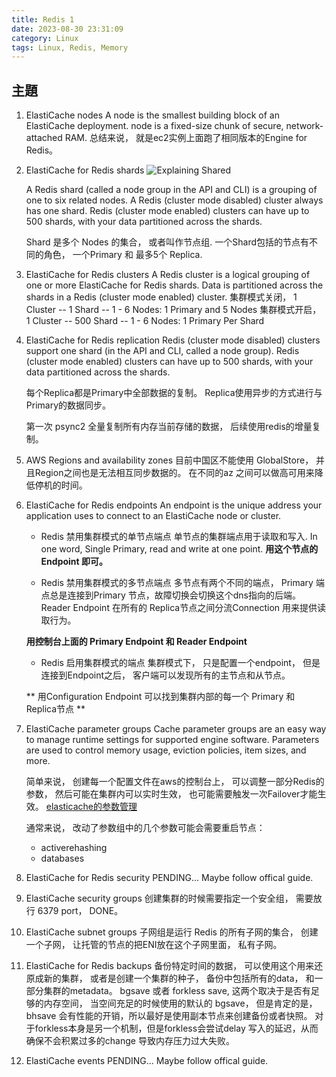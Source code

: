 ```yaml
---
title: Redis 1
date: 2023-08-30 23:31:09
category: Linux
tags: Linux, Redis, Memory
---
```


## 主題
1. ElastiCache nodes
   A node is the smallest building block of an ElastiCache deployment. 
   node is a fixed-size chunk of secure, network-attached RAM.
   总结来说， 就是ec2实例上面跑了相同版本的Engine for Redis。
1. ElastiCache for Redis shards
   ![Explaining Shared](https://docs.aws.amazon.com/zh_cn/AmazonElastiCache/latest/red-ug/images/ElastiCacheClusters-CSN-RedisShards.png) 

   A Redis shard (called a node group in the API and CLI) is a grouping of one to six related nodes. A Redis (cluster mode disabled) cluster always has one shard.
   Redis (cluster mode enabled) clusters can have up to 500 shards, with your data partitioned across the shards.

   Shard 是多个 Nodes 的集合， 或者叫作节点组. 一个Shard包括的节点有不同的角色， 一个Primary 和 最多5个 Replica.
   
   
1. ElastiCache for Redis clusters
   A Redis cluster is a logical grouping of one or more ElastiCache for Redis shards. Data is partitioned across the shards in a Redis (cluster mode enabled) cluster.
   集群模式关闭， 1 Cluster -- 1 Shard -- 1 - 6 Nodes: 1 Primary and 5 Nodes
   集群模式开启， 1 Cluster -- 500 Shard -- 1 - 6 Nodes: 1 Primary Per Shard

1. ElastiCache for Redis replication
   Redis (cluster mode disabled) clusters support one shard (in the API and CLI, called a node group).
   Redis (cluster mode enabled) clusters can have up to 500 shards, with your data partitioned across the shards. 

   每个Replica都是Primary中全部数据的复制。 Replica使用异步的方式进行与Primary的数据同步。 

   第一次 psync2 全量复制所有内存当前存储的数据， 后续使用redis的增量复制。 

1. AWS Regions and availability zones
   目前中国区不能使用 GlobalStore， 并且Region之间也是无法相互同步数据的。 在不同的az 之间可以做高可用来降低停机的时间。 
1. ElastiCache for Redis endpoints
   An endpoint is the unique address your application uses to connect to an ElastiCache node or cluster.

   - Redis 禁用集群模式的单节点端点 
   单节点的集群端点用于读取和写入. In one word, Single Primary, read and write at one point.
   **用这个节点的 Endpoint 即可。**
     
   - Redis 禁用集群模式的多节点端点
   多节点有两个不同的端点， Primary 端点总是连接到Primary 节点，故障切换会切换这个dns指向的后端。
   Reader Endpoint 在所有的 Replica节点之间分流Connection 用来提供读取行为。

   **用控制台上面的 Primary Endpoint 和 Reader Endpoint**

   - Redis 启用集群模式的端点
   集群模式下， 只是配置一个endpoint， 但是连接到Endpoint之后， 客户端可以发现所有的主节点和从节点。

   ** 用Configuration Endpoint 可以找到集群内部的每一个 Primary 和 Replica节点 **

1. ElastiCache parameter groups
   Cache parameter groups are an easy way to manage runtime settings for supported engine software. Parameters are used to control memory usage, eviction policies, item sizes, and more.

   简单来说， 创建每一个配置文件在aws的控制台上， 可以调整一部分Redis的参数， 然后可能在集群内可以实时生效， 也可能需要触发一次Failover才能生效。 
   [elasticache的参数管理](https://docs.aws.amazon.com/zh_cn/AmazonElastiCache/latest/red-ug/ParameterGroups.html) 

   通常来说， 改动了参数组中的几个参数可能会需要重启节点： 
   - activerehashing
   - databases

1. ElastiCache for Redis security
   PENDING... Maybe follow offical guide.
   
1. ElastiCache security groups
   创建集群的时候需要指定一个安全组， 需要放行 6379 port， DONE。

1. ElastiCache subnet groups
   子网组是运行 Redis 的所有子网的集合， 创建一个子网， 让托管的节点的把ENI放在这个子网里面， 私有子网。 

1. ElastiCache for Redis backups
   备份特定时间的数据， 可以使用这个用来还原成新的集群， 或者是创建一个集群的种子， 备份中包括所有的data， 和一部分集群的metadata。
   bgsave 或者 forkless save, 这两个取决于是否有足够的内存空间， 当空间充足的时候使用的默认的 bgsave， 但是肯定的是， bhsave 会有性能的开销，所以最好是使用副本节点来创建备份或者快照。 
   对于forkless本身是另一个机制，但是forkless会尝试delay 写入的延迟，从而确保不会积累过多的change 导致内存压力过大失败。 

1. ElastiCache events
   PENDING... Maybe follow offical guide.
